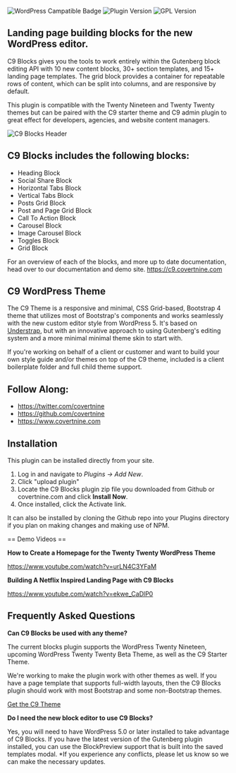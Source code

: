 ![WordPress Campatible Badge](https://img.shields.io/wordpress/plugin/wp-version/c9-blocks) ![Plugin Version](https://img.shields.io/wordpress/plugin/v/c9-blocks) ![GPL Version](https://img.shields.io/github/license/covertnine/c9-blocks)

## Landing page building blocks for the new WordPress editor.

C9 Blocks gives you the tools to work entirely within the Gutenberg block editing API with 10 new content blocks, 30+ section templates, and 15+ landing page templates. The grid block provides a container for repeatable rows of content, which can be split into columns, and are responsive by default.

This plugin is compatible with the Twenty Nineteen and Twenty Twenty themes but can be paired with the C9 starter theme and C9 admin plugin to great effect for developers, agencies, and website content managers.

![C9 Blocks Header](https://www.covertnine.com/wp-content/uploads/2019/12/c9-blocks-header-git-1.jpg)

## C9 Blocks includes the following blocks:

* Heading Block
* Social Share Block
* Horizontal Tabs Block
* Vertical Tabs Block
* Posts Grid Block
* Post and Page Grid Block
* Call To Action Block
* Carousel Block
* Image Carousel Block
* Toggles Block
* Grid Block

For an overview of each of the blocks, and more up to date documentation, head over to our documentation and demo site.
https://c9.covertnine.com

## C9 WordPress Theme
The C9 Theme is a responsive and minimal, CSS Grid-based, Bootstrap 4 theme that utilizes most of Bootstrap's components and works seamlessly with the new custom editor style from WordPress 5. It's based on [Understrap](https://understrap.com/), but with an innovative approach to using Gutenberg's editing system and a more minimal minimal theme skin to start with.

If you're working on behalf of a client or customer and want to build your own style guide and/or themes on top of the C9 theme, included is a client boilerplate folder and full child theme support.

## Follow Along:

* https://twitter.com/covertnine
* https://github.com/covertnine
* https://www.covertnine.com

## Installation

This plugin can be installed directly from your site.

1. Log in and navigate to _Plugins &rarr; Add New_.
2. Click "upload plugin"
3. Locate the C9 Blocks plugin zip file you downloaded from Github or covertnine.com and click **Install Now**.
4. Once installed, click the Activate link.

It can also be installed by cloning the Github repo into your Plugins directory if you plan on making changes and making use of NPM.

== Demo Videos ==

**How to Create a Homepage for the Twenty Twenty WordPress Theme**

https://www.youtube.com/watch?v=urLN4C3YFaM


**Building A Netflix Inspired Landing Page with C9 Blocks**

https://www.youtube.com/watch?v=ekwe_CaDlP0

## Frequently Asked Questions

**Can C9 Blocks be used with any theme?**

The current blocks plugin supports the WordPress Twenty Nineteen, upcoming WordPress Twenty Twenty Beta Theme, as well as the C9 Starter Theme. 

We're working to make the plugin work with other themes as well. If you have a page template that supports full-width layouts, then the C9 Blocks plugin should work with most Bootstrap and some non-Bootstrap themes.

[Get the C9 Theme](https://c9.covertnine.com)

**Do I need the new block editor to use C9 Blocks?**

Yes, you will need to have WordPress 5.0 or later installed to take advantage of C9 Blocks. If you have the latest version of the Gutenberg plugin installed, you can use the BlockPreview support that is built into the saved templates modal. *If you experience any conflicts, please let us know so we can make the necessary updates.
